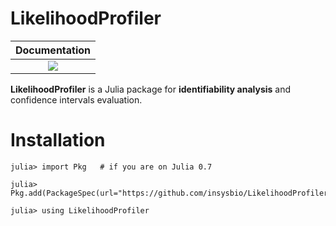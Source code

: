 # LikelihoodProfiler

| Documentation |
|:-------------:|
| [![](https://img.shields.io/badge/docs-stable-blue.svg)](https://insysbio.github.io/LikelihoodProfiler.jl)|

**LikelihoodProfiler** is a Julia package for **identifiability analysis** and confidence intervals evaluation.


# Installation

```
julia> import Pkg   # if you are on Julia 0.7

julia> Pkg.add(PackageSpec(url="https://github.com/insysbio/LikelihoodProfiler.jl.git"))

julia> using LikelihoodProfiler
```
